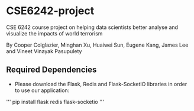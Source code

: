 # CSE6242-project

CSE 6242 course project on helping data scientists better analyse and visualize the impacts of world terrorism

By Cooper Colglazier, Minghan Xu, Huaiwei Sun, Eugene Kang, James Lee and Vineet Vinayak Pasupulety

## Required Dependencies

- Please download the Flask, Redis and Flask-SocketIO libraries in order to use our application:

'''
pip install flask redis flask-socketio
'''
